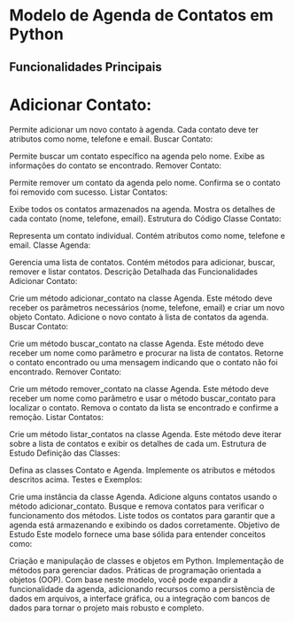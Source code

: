 # Modelo de Agenda de Contatos em Python

## Funcionalidades Principais

# Adicionar Contato:

Permite adicionar um novo contato à agenda.
Cada contato deve ter atributos como nome, telefone e email.
Buscar Contato:

Permite buscar um contato específico na agenda pelo nome.
Exibe as informações do contato se encontrado.
Remover Contato:

Permite remover um contato da agenda pelo nome.
Confirma se o contato foi removido com sucesso.
Listar Contatos:

Exibe todos os contatos armazenados na agenda.
Mostra os detalhes de cada contato (nome, telefone, email).
Estrutura do Código
Classe Contato:

Representa um contato individual.
Contém atributos como nome, telefone e email.
Classe Agenda:

Gerencia uma lista de contatos.
Contém métodos para adicionar, buscar, remover e listar contatos.
Descrição Detalhada das Funcionalidades
Adicionar Contato:

Crie um método adicionar_contato na classe Agenda.
Este método deve receber os parâmetros necessários (nome, telefone, email) e criar um novo objeto Contato.
Adicione o novo contato à lista de contatos da agenda.
Buscar Contato:

Crie um método buscar_contato na classe Agenda.
Este método deve receber um nome como parâmetro e procurar na lista de contatos.
Retorne o contato encontrado ou uma mensagem indicando que o contato não foi encontrado.
Remover Contato:

Crie um método remover_contato na classe Agenda.
Este método deve receber um nome como parâmetro e usar o método buscar_contato para localizar o contato.
Remova o contato da lista se encontrado e confirme a remoção.
Listar Contatos:

Crie um método listar_contatos na classe Agenda.
Este método deve iterar sobre a lista de contatos e exibir os detalhes de cada um.
Estrutura de Estudo
Definição das Classes:

Defina as classes Contato e Agenda.
Implemente os atributos e métodos descritos acima.
Testes e Exemplos:

Crie uma instância da classe Agenda.
Adicione alguns contatos usando o método adicionar_contato.
Busque e remova contatos para verificar o funcionamento dos métodos.
Liste todos os contatos para garantir que a agenda está armazenando e exibindo os dados corretamente.
Objetivo de Estudo
Este modelo fornece uma base sólida para entender conceitos como:

Criação e manipulação de classes e objetos em Python.
Implementação de métodos para gerenciar dados.
Práticas de programação orientada a objetos (OOP).
Com base neste modelo, você pode expandir a funcionalidade da agenda, adicionando recursos como a persistência de dados em arquivos, a interface gráfica, ou a integração com bancos de dados para tornar o projeto mais robusto e completo.